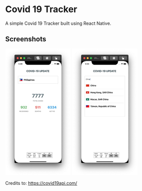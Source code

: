 # Covid 19 Tracker

A simple Covid 19 Tracker built using React Native.

## Screenshots

<img src="./src/screenshots/1.jpg" height="400" />
<img src="./src/screenshots/2.jpg" height="400" />

Credits to: https://covid19api.com/
